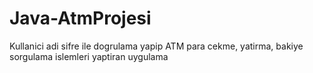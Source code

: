 # Java-AtmProjesi
Kullanici adi sifre ile dogrulama yapip ATM para cekme, yatirma, bakiye sorgulama  islemleri yaptiran uygulama
